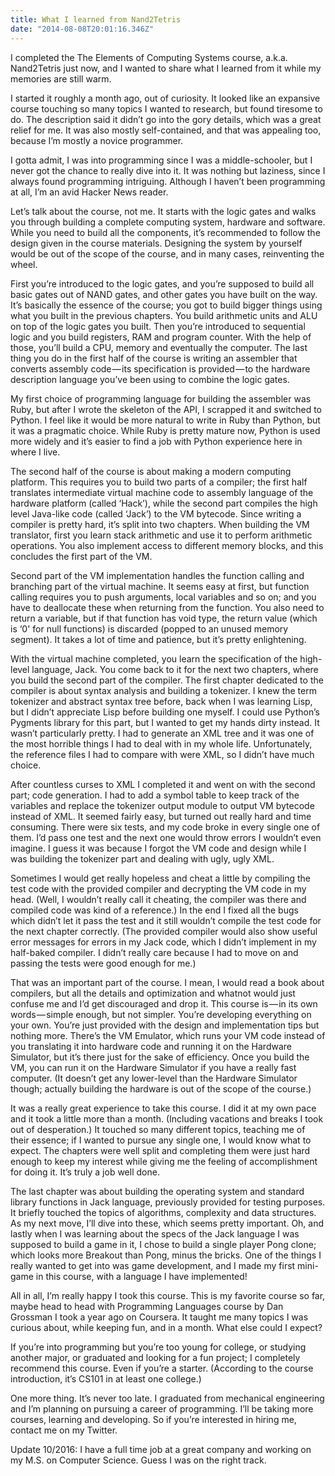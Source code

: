 ```yaml
---
title: What I learned from Nand2Tetris
date: "2014-08-08T20:01:16.346Z"
---
```


I completed the The Elements of Computing Systems course, a.k.a. Nand2Tetris just now, and I wanted to share what I learned from it while my memories are still warm.

I started it roughly a month ago, out of curiosity. It looked like an expansive course touching so many topics I wanted to research, but found tiresome to do. The description said it didn’t go into the gory details, which was a great relief for me. It was also mostly self-contained, and that was appealing too, because I’m mostly a novice programmer.

I gotta admit, I was into programming since I was a middle-schooler, but I never got the chance to really dive into it. It was nothing but laziness, since I always found programming intriguing. Although I haven’t been programming at all, I’m an avid Hacker News reader.

Let’s talk about the course, not me. It starts with the logic gates and walks you through building a complete computing system, hardware and software. While you need to build all the components, it’s recommended to follow the design given in the course materials. Designing the system by yourself would be out of the scope of the course, and in many cases, reinventing the wheel.

First you’re introduced to the logic gates, and you’re supposed to build all basic gates out of NAND gates, and other gates you have built on the way. It’s basically the essence of the course; you got to build bigger things using what you built in the previous chapters. You build arithmetic units and ALU on top of the logic gates you built. Then you’re introduced to sequential logic and you build registers, RAM and program counter. With the help of those, you’ll build a CPU, memory and eventually the computer. The last thing you do in the first half of the course is writing an assembler that converts assembly code — its specification is provided — to the hardware description language you’ve been using to combine the logic gates.

My first choice of programming language for building the assembler was Ruby, but after I wrote the skeleton of the API, I scrapped it and switched to Python. I feel like it would be more natural to write in Ruby than Python, but it was a pragmatic choice. While Ruby is pretty mature now, Python is used more widely and it’s easier to find a job with Python experience here in where I live.

The second half of the course is about making a modern computing platform. This requires you to build two parts of a compiler; the first half translates intermediate virtual machine code to assembly language of the hardware platform (called ‘Hack’), while the second part compiles the high level Java-like code (called ‘Jack’) to the VM bytecode. Since writing a compiler is pretty hard, it’s split into two chapters. When building the VM translator, first you learn stack arithmetic and use it to perform arithmetic operations. You also implement access to different memory blocks, and this concludes the first part of the VM.

Second part of the VM implementation handles the function calling and branching part of the virtual machine. It seems easy at first, but function calling requires you to push arguments, local variables and so on; and you have to deallocate these when returning from the function. You also need to return a variable, but if that function has void type, the return value (which is ‘0' for null functions) is discarded (popped to an unused memory segment). It takes a lot of time and patience, but it’s pretty enlightening.

With the virtual machine completed, you learn the specification of the high-level language, Jack. You come back to it for the next two chapters, where you build the second part of the compiler. The first chapter dedicated to the compiler is about syntax analysis and building a tokenizer. I knew the term tokenizer and abstract syntax tree before, back when I was learning Lisp, but I didn’t appreciate Lisp before building one myself. I could use Python’s Pygments library for this part, but I wanted to get my hands dirty instead. It wasn’t particularly pretty. I had to generate an XML tree and it was one of the most horrible things I had to deal with in my whole life. Unfortunately, the reference files I had to compare with were XML, so I didn’t have much choice.

After countless curses to XML I completed it and went on with the second part; code generation. I had to add a symbol table to keep track of the variables and replace the tokenizer output module to output VM bytecode instead of XML. It seemed fairly easy, but turned out really hard and time consuming. There were six tests, and my code broke in every single one of them. I’d pass one test and the next one would throw errors I wouldn’t even imagine. I guess it was because I forgot the VM code and design while I was building the tokenizer part and dealing with ugly, ugly XML.

Sometimes I would get really hopeless and cheat a little by compiling the test code with the provided compiler and decrypting the VM code in my head. (Well, I wouldn’t really call it cheating, the compiler was there and compiled code was kind of a reference.) In the end I fixed all the bugs which didn’t let it pass the test and it still wouldn’t compile the test code for the next chapter correctly. (The provided compiler would also show useful error messages for errors in my Jack code, which I didn’t implement in my half-baked compiler. I didn’t really care because I had to move on and passing the tests were good enough for me.)

That was an important part of the course. I mean, I would read a book about compilers, but all the details and optimization and whatnot would just confuse me and I’d get discouraged and drop it. This course is — in its own words — simple enough, but not simpler. You’re developing everything on your own. You’re just provided with the design and implementation tips but nothing more. There’s the VM Emulator, which runs your VM code instead of you translating it into hardware code and running it on the Hardware Simulator, but it’s there just for the sake of efficiency. Once you build the VM, you can run it on the Hardware Simulator if you have a really fast computer. (It doesn’t get any lower-level than the Hardware Simulator though; actually building the hardware is out of the scope of the course.)

It was a really great experience to take this course. I did it at my own pace and it took a little more than a month. (Including vacations and breaks I took out of desperation.) It touched so many different topics, teaching me of their essence; if I wanted to pursue any single one, I would know what to expect. The chapters were well split and completing them were just hard enough to keep my interest while giving me the feeling of accomplishment for doing it. It’s truly a job well done.

The last chapter was about building the operating system and standard library functions in Jack language, previously provided for testing purposes. It briefly touched the topics of algorithms, complexity and data structures. As my next move, I’ll dive into these, which seems pretty important. Oh, and lastly when I was learning about the specs of the Jack language I was supposed to build a game in it, I chose to build a single player Pong clone; which looks more Breakout than Pong, minus the bricks. One of the things I really wanted to get into was game development, and I made my first mini-game in this course, with a language I have implemented!

All in all, I’m really happy I took this course. This is my favorite course so far, maybe head to head with Programming Languages course by Dan Grossman I took a year ago on Coursera. It taught me many topics I was curious about, while keeping fun, and in a month. What else could I expect?

If you’re into programming but you’re too young for college, or studying another major, or graduated and looking for a fun project; I completely recommend this course. Even if you’re a starter. (According to the course introduction, it’s CS101 in at least one college.)

One more thing. It’s never too late. I graduated from mechanical engineering and I’m planning on pursuing a career of programming. I’ll be taking more courses, learning and developing. So if you’re interested in hiring me, contact me on my Twitter.

Update 10/2016: I have a full time job at a great company and working on my M.S. on Computer Science. Guess I was on the right track.
